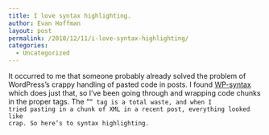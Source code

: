 ```yaml
---
title: I love syntax highlighting.
author: Evan Hoffman
layout: post
permalink: /2010/12/11/i-love-syntax-highlighting/
categories:
  - Uncategorized
---
```

It occurred to me that someone probably already solved the problem of WordPress&#8217;s crappy handling of pasted code in posts. I found <a href="http://wordpress.org/extend/plugins/wp-syntax/" onclick="_gaq.push(['_trackEvent', 'outbound-article', 'http://wordpress.org/extend/plugins/wp-syntax/', 'WP-syntax']);" >WP-syntax</a> which does just that, so I&#8217;ve been going through and wrapping code chunks in the proper tags. The &#8220;<code>&#8221; tag is a total waste, and when I tried pasting in a chunk of XML in a recent post, everything looked like crap. So here&#8217;s to syntax highlighting.
